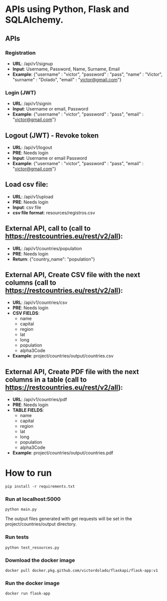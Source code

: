 # APIs using Python, Flask and SQLAlchemy.

## APIs

### Registration

  * **URL**: /api/v1/signup
  * **Input**: Username, Password, Name, Surname, Email
  * **Example**: {"username" : "victor", "password" : "pass", "name" : "Victor", "surname" : "Dolado", "email" : "victor@gmail.com"}

### Login (JWT)

  * **URL**: /api/v1/signin
  * **Input**: Username or email, Password
  * **Example**: {"username" : "victor", "password" : "pass", "email" : "victor@gmail.com"}

## Logout (JWT) - Revoke token

  * **URL**: /api/v1/logout
  * **PRE**: Needs login
  * **Input**: Username or email Password
  * **Example**: {"username" : "victor", "password" : "pass", "email" : "victor@gmail.com"}
 
## Load csv file:

  * **URL**: /api/v1/upload
  * **PRE**: Needs login
  * **Input**: csv file
  * **csv file format**: resources/registros.csv
 
 ## External API, call to (call to https://restcountries.eu/rest/v2/all):
 
  * **URL**: /api/v1/countries/population
  * **PRE**: Needs login
  * **Return**: {"country_name": "population"}
  
  
 ## External API, Create CSV file with the next columns (call to https://restcountries.eu/rest/v2/all):
  
  * **URL**: /api/v1/countries/csv
  * **PRE**: Needs login
  * **CSV FIELDS**:
      * name
      * capital
      * region
      * lat
      * long
      * population
      * alpha3Code
  * **Example**: project/countries/output/countries.csv
 
 ## External API, Create PDF file with the next columns in a table (call to https://restcountries.eu/rest/v2/all):
  
  * **URL**: /api/v1/countries/pdf
  * **PRE**: Needs login
  * **TABLE FIELDS**:
      * name
      * capital
      * region
      * lat
      * long
      * population
      * alpha3Code
  * **Example**: project/countries/output/countries.pdf
 
# How to run

    pip install -r requirements.txt

### Run at localhost:5000
  
    python main.py

The output files generated with get requests will be set in the project/countries/output directory.

### Run tests

    python test_resources.py

### Download the docker image

    docker pull docker.pkg.github.com/victordolado/flaskapi/flask-app:v1

### Run the docker image

    docker run flask-app
